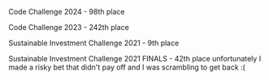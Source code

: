 
Code Challenge 2024 - 98th place

Code Challenge 2023 - 242th place 

Sustainable Investment Challenge 2021 - 9th place

Sustainable Investment Challenge 2021 FINALS - 42th place unfortunately I made a risky bet that didn't pay off and I was scrambling to get back :(
